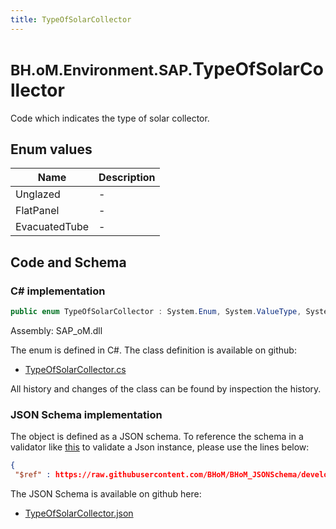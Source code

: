 ```yaml
---
title: TypeOfSolarCollector
---
```


# <small>BH.oM.Environment.SAP.</small>**TypeOfSolarCollector**

Code which indicates the type of solar collector.

## Enum values

| Name            | Description                                                    |
|-----------------|----------------------------------------------------------------|
| Unglazed |  -  |
| FlatPanel |  -  |
| EvacuatedTube |  -  |


## Code and Schema

### C# implementation

``` C# title="C#"
public enum TypeOfSolarCollector : System.Enum, System.ValueType, System.IComparable, System.ISpanFormattable, System.IFormattable, System.IConvertible
```

Assembly: SAP_oM.dll

The enum is defined in C#. The class definition is available on github:

- [TypeOfSolarCollector.cs](https://github.com/BHoM/SAP_Toolkit/blob/develop/SAP_oM/Enums\TypeOfSolarCollector.cs)

All history and changes of the class can be found by inspection the history.
### JSON Schema implementation

The object is defined as a JSON schema. To reference the schema in a validator like [this](https://www.jsonschemavalidator.net/) to validate a Json instance, please use the lines below:

``` json title="JSON Schema"
{
 "$ref" : https://raw.githubusercontent.com/BHoM/BHoM_JSONSchema/develop/SAP_oM/SAP/TypeOfSolarCollector.json}
```

The JSON Schema is available on github here:

- [TypeOfSolarCollector.json](https://github.com/BHoM/BHoM_JSONSchema/blob/develop/SAP_oM/SAP/TypeOfSolarCollector.json)
